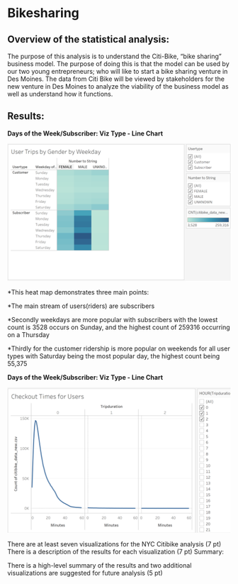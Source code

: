 # Bikesharing

## Overview of the statistical analysis:

The purpose of this analysis is to understand the Citi-Bike, “bike sharing” business model. The purpose of doing this is that the model can be used by our two young entrepreneurs; who will like to start a bike sharing venture in Des Moines. The data from Citi Bike will be viewed by stakeholders for the new venture in Des Moines to analyze the viability of the business model as well as understand how it functions. 

## Results:

**Days of the Week/Subscriber: Viz Type - Line Chart**

![Days of the Week/Subscriber](https://github.com/wallaceportia/Bikesharing/blob/main/Resources/User%20Trips%20by%20Gender%20by%20Weekday.PNG)

*This heat map demonstrates three main points:

*The main stream of users(riders) are subscribers 

*Secondly weekdays are more popular with subscribers with the lowest count is 3528 occurs on Sunday, and the highest count of 259316 occurring on a Thursday 

*Thirdly for the customer ridership is more popular on weekends for all user types with Saturday being the most popular day, the highest count being 55,375 

**Days of the Week/Subscriber: Viz Type - Line Chart**

![Days of the Week/Subscriber](https://github.com/wallaceportia/Bikesharing/blob/main/Resources/Checkout%20Times%20for%20Users.PNG)

There are at least seven visualizations for the NYC Citibike analysis (7 pt)
There is a description of the results for each visualization (7 pt)
Summary:

There is a high-level summary of the results and two additional visualizations are suggested for future analysis (5 pt)

